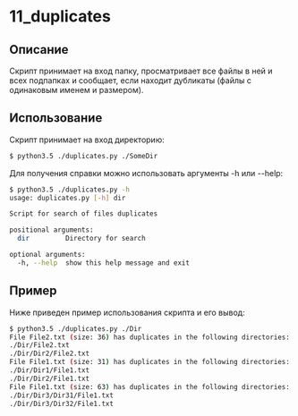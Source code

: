 # 11_duplicates

## Описание

Скрипт принимает на вход папку, просматривает все файлы в
ней и всех подпапках и сообщает, если находит дубликаты (файлы
с одинаковым именем и размером).

## Использование

Скрипт принимает на вход директорию:

```sh
$ python3.5 ./duplicates.py ./SomeDir
```

Для получения справки можно использовать аргументы -h или --help:

```sh
$ python3.5 ./duplicates.py -h
usage: duplicates.py [-h] dir

Script for search of files duplicates

positional arguments:
  dir         Directory for search

optional arguments:
  -h, --help  show this help message and exit

```

## Пример

Ниже приведен пример использования скрипта и его вывод:
```sh
$ python3.5 ./duplicates.py ./Dir
File File2.txt (size: 36) has duplicates in the following directories:
./Dir/File2.txt
./Dir/Dir2/File2.txt
File File1.txt (size: 31) has duplicates in the following directories:
./Dir/Dir1/File1.txt
./Dir/Dir2/File1.txt
File File1.txt (size: 63) has duplicates in the following directories:
./Dir/Dir3/Dir31/File1.txt
./Dir/Dir3/Dir32/File1.txt

```